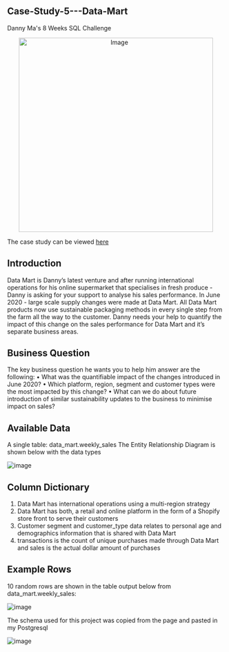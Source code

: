 ## Case-Study-5---Data-Mart
Danny Ma's 8 Weeks SQL Challenge

<p align="center">
<img src="https://8weeksqlchallenge.com/images/case-study-designs/5.png" alt="Image" width="450" height="450">

The case study can be viewed  [here](https://8weeksqlchallenge.com/case-study-5/)

## Introduction
Data Mart is Danny’s latest venture and after running international operations for his online supermarket that specialises in fresh produce - Danny is asking for your support to analyse his sales performance.
In June 2020 - large scale supply changes were made at Data Mart. All Data Mart products now use sustainable packaging methods in every single step from the farm all the way to the customer.
Danny needs your help to quantify the impact of this change on the sales performance for Data Mart and it’s separate business areas.

## Business Question
The key business question he wants you to help him answer are the following:
•	What was the quantifiable impact of the changes introduced in June 2020?
•	Which platform, region, segment and customer types were the most impacted by this change?
•	What can we do about future introduction of similar sustainability updates to the business to minimise impact on sales?

## Available Data
A single table: data_mart.weekly_sales
The Entity Relationship Diagram is shown below with the data types

![image](https://github.com/kenny-ayo/Case-Study-5---Data-Mart/assets/92790075/edb79f79-dad6-4d47-9fb1-b8844d44e2fa)

## Column Dictionary
1.	Data Mart has international operations using a multi-region strategy
2.	Data Mart has both, a retail and online platform in the form of a Shopify store front to serve their customers
3.	Customer segment and customer_type data relates to personal age and demographics information that is shared with Data Mart
4.	transactions is the count of unique purchases made through Data Mart and sales is the actual dollar amount of purchases

## Example Rows
10 random rows are shown in the table output below from data_mart.weekly_sales:

![image](https://github.com/kenny-ayo/Case-Study-5---Data-Mart/assets/92790075/923d67ff-fd75-43a1-b6a9-71485158584c)

The schema used for this project was copied from the page and pasted in my Postgresql

![image](https://github.com/kenny-ayo/Case-Study-5---Data-Mart/assets/92790075/594ae1e6-1b6a-44cb-a08c-93afd64adcd1)




